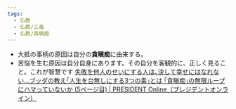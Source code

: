 ```yaml
---
tags:
  - 仏教
  - 仏教/三毒
  - 仏教/貪瞋痴
---
```


- 大抵の事柄の原因は自分の**貪瞋痴**に由来する。
- 苦悩を生む原因は自分自身にあります。その自分を客観的に、正しく見ること。これが智慧です
[失敗を他人のせいにする人は､決して幸せにはなれない…ブッダの教え｢人生を台無しにする3つの毒｣とは ｢貪瞋痴｣の無限ループにハマっていないか (5ページ目) | PRESIDENT Online（プレジデントオンライン）](https://president.jp/articles/-/68282?page=5)